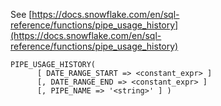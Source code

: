 See [https://docs.snowflake.com/en/sql-reference/functions/pipe_usage_history](https://docs.snowflake.com/en/sql-reference/functions/pipe_usage_history)
```
PIPE_USAGE_HISTORY(
      [ DATE_RANGE_START => <constant_expr> ]
      [, DATE_RANGE_END => <constant_expr> ]
      [, PIPE_NAME => '<string>' ] )
```
